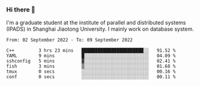 ### Hi there 👋

I'm a graduate student at the institute of parallel and distributed systems (IPADS) in Shanghai Jiaotong University. I mainly work on database system.

<!--START_SECTION:waka-->

```text
From: 02 September 2022 - To: 09 September 2022

C++         3 hrs 23 mins   ███████████████████████░░   91.52 %
YAML        9 mins          █░░░░░░░░░░░░░░░░░░░░░░░░   04.09 %
sshconfig   5 mins          ▓░░░░░░░░░░░░░░░░░░░░░░░░   02.41 %
fish        3 mins          ▒░░░░░░░░░░░░░░░░░░░░░░░░   01.68 %
tmux        0 secs          ░░░░░░░░░░░░░░░░░░░░░░░░░   00.16 %
conf        0 secs          ░░░░░░░░░░░░░░░░░░░░░░░░░   00.11 %
```

<!--END_SECTION:waka-->

<!--
**yqmmm/yqmmm** is a ✨ _special_ ✨ repository because its `README.md` (this file) appears on your GitHub profile.

Here are some ideas to get you started:

- 🔭 I’m currently working on ...
- 🌱 I’m currently learning ...
- 👯 I’m looking to collaborate on ...
- 🤔 I’m looking for help with ...
- 💬 Ask me about ...
- 📫 How to reach me: ...
- 😄 Pronouns: ...
- ⚡ Fun fact: ...
-->
